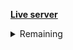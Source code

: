 **[Live server](https://khalid586.github.io/Assignment-1/)**

<details>
    <summary>Remaining</summary>
    <img src = "resources/remaining portion.png"> 
</details>
